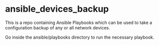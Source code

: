 # ansible_devices_backup
This is a repo containing Ansible Playbooks which can be used to take a configuration backup of any or all network devices.

Go inside the ansible/playbooks directory to run the necessary playbook. 
